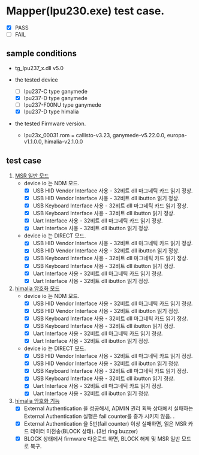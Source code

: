 # Mapper(lpu230.exe) test case.
* [x] PASS
* [ ] FAIL

## sample conditions
* tg_lpu237_x.dll v5.0

* the tested device
  * [ ] lpu237-C type ganymede
  * [x] lpu237-D type ganymede
  * [ ] lpu237-F00NU type ganymede
  * [x] lpu237-D type himalia

* the tested Firmware version.
  * lpu23x_00031.rom = callisto-v3.23, ganymede-v5.22.0.0, europa-v1.1.0.0, himalia-v2.1.0.0 

## test case
1. <u>MSR 일반 모드</u>
    * device io 는 NDM 모드.
      + [x] USB HID Vendor Interface 사용 - 32비트 dll 마그네틱 카드 읽기 정상.
      + [x] USB HID Vendor Interface 사용 - 32비트 dll ibutton 읽기 정상.
      + [x] USB Keyboard Interface 사용 - 32비트 dll 마그네틱 카드 읽기 정상.
      + [x] USB Keyboard Interface 사용 - 32비트 dll ibutton 읽기 정상.
      + [x] Uart Interface 사용 - 32비트 dll 마그네틱 카드 읽기 정상.
      + [x] Uart Interface 사용 - 32비트 dll ibutton 읽기 정상.
    * device io 는 DIRECT 모드.
      + [x] USB HID Vendor Interface 사용 - 32비트 dll 마그네틱 카드 읽기 정상.
      + [x] USB HID Vendor Interface 사용 - 32비트 dll ibutton 읽기 정상.
      + [x] USB Keyboard Interface 사용 - 32비트 dll 마그네틱 카드 읽기 정상.
      + [x] USB Keyboard Interface 사용 - 32비트 dll ibutton 읽기 정상.
      + [x] Uart Interface 사용 - 32비트 dll 마그네틱 카드 읽기 정상.
      + [x] Uart Interface 사용 - 32비트 dll ibutton 읽기 정상.

2. <u>himalia 암호화 모드</u>
    * device io 는 NDM 모드.
      + [x] USB HID Vendor Interface 사용 - 32비트 dll 마그네틱 카드 읽기 정상.
      + [x] USB HID Vendor Interface 사용 - 32비트 dll ibutton 읽기 정상.
      + [x] USB Keyboard Interface 사용 - 32비트 dll 마그네틱 카드 읽기 정상.
      + [x] USB Keyboard Interface 사용 - 32비트 dll ibutton 읽기 정상.
      + [x] Uart Interface 사용 - 32비트 dll 마그네틱 카드 읽기 정상.
      + [x] Uart Interface 사용 - 32비트 dll ibutton 읽기 정상.
    * device io 는 DIRECT 모드.
      + [x] USB HID Vendor Interface 사용 - 32비트 dll 마그네틱 카드 읽기 정상.
      + [x] USB HID Vendor Interface 사용 - 32비트 dll ibutton 읽기 정상.
      + [x] USB Keyboard Interface 사용 - 32비트 dll 마그네틱 카드 읽기 정상.
      + [x] USB Keyboard Interface 사용 - 32비트 dll ibutton 읽기 정상.
      + [x] Uart Interface 사용 - 32비트 dll 마그네틱 카드 읽기 정상.
      + [x] Uart Interface 사용 - 32비트 dll ibutton 읽기 정상.

3. <u>himalia 암호화 기능</u>
    * [x] External Authentication 을 성공해서, ADMIN 권리 획득 상태에서 실패하는 External Authentication 실행은 fail counter를 증가 시키지 않음. .
    * [x] External Authentication 을 5번(fail counter) 이상 실패하면, 읽은 MSR 카드 데이터 미전송(BLOCK 상태).  (3번 ring buzzer)
    * [x] BLOCK 상태에서 firmware 다운로드 하면, BLOCK 해제 및 MSR 일반 모드로 복구.

